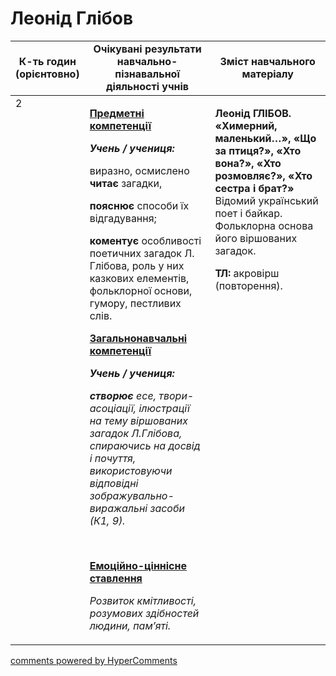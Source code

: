 <div id="hypercomments_widget" class="js-hypercomments-widget invisible"></div>

# Леонід Глібов

<table>
  <tr>
    <td width="10%" align="center"><b>К-ть годин (орієнтовно)</b></td>
    <td width="45%" align="center"><b>Очікувані результати навчально-пізнавальної діяльності учнів</b></td>
    <td width="45%" align="center"><b>Зміст навчального матеріалу</b></td>
  </tr>
<tbody>
  <tr>
<td width="10%" style="vertical-align:top !important;">2</td>
    <td width="45%" style="vertical-align:top !important;">
<p><strong><u>Предметні компетенції</u></strong></p>
<p><strong><em>Учень / учениця: </em></strong></p>
<p>виразно, осмислено <strong>читає</strong> загадки,</p>
<p><strong>пояснює</strong> способи їх відгадування;</p>
<p><strong>коментує</strong> особливості поетичних загадок Л. Глібова, роль у них казкових елементів, фольклорної основи, гумору, пестливих слів.&nbsp;</p>
<p><strong></strong></p>
<p><strong><u>Загальнонавчальні компетенції</u></strong></p>
<p><strong><em>Учень / учениця: </em></strong></p>
<p><strong><em>створює</em></strong><em> есе, твори-асоціації, ілюстрації&nbsp; на тему віршованих загадок Л.Глібова, спираючись на досвід і почуття, використовуючи відповідні зображувально-виражальні засоби (К1, 9). </em></p>
<p><em>&nbsp;</em></p>
<p><strong><u>Емоційно-ціннісне ставлення</u></strong></p>
<p><em>Розвиток кмітливості, розумових здібностей людини, пам&rsquo;яті.</em></p></td>
    <td width="45%" style="vertical-align:top !important;">
<p><strong>Леонід ГЛІБОВ. &laquo;Химерний, маленький&hellip;&raquo;, &laquo;Що за птиця?&raquo;, &laquo;Хто вона?&raquo;, &laquo;Хто розмовляє?&raquo;, &laquo;Хто сестра і брат?&raquo; </strong>Відомий український поет і байкар. Фольклорна основа його віршованих загадок.</p>
<p><strong>ТЛ:</strong> акровірш (повторення).</p></td>
  </tr>
</tbody>
</table>

<div class="js-hypercomments-container">
<a href="http://hypercomments.com" class="hc-link" title="comments widget">comments powered by HyperComments</a>
</div>